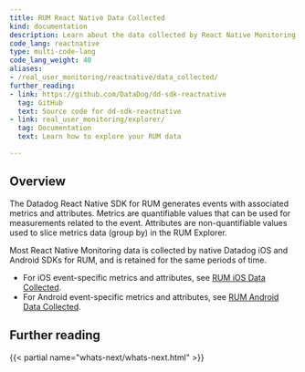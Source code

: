 ```yaml
---
title: RUM React Native Data Collected
kind: documentation
description: Learn about the data collected by React Native Monitoring.
code_lang: reactnative
type: multi-code-lang
code_lang_weight: 40
aliases:
- /real_user_monitoring/reactnative/data_collected/
further_reading:
- link: https://github.com/DataDog/dd-sdk-reactnative
  tag: GitHub
  text: Source code for dd-sdk-reactnative
- link: real_user_monitoring/explorer/
  tag: Documentation
  text: Learn how to explore your RUM data

---
```

## Overview

The Datadog React Native SDK for RUM generates events with associated metrics and attributes. Metrics are quantifiable values that can be used for measurements related to the event. Attributes are non-quantifiable values used to slice metrics data (group by) in the RUM Explorer.

Most React Native Monitoring data is collected by native Datadog iOS and Android SDKs for RUM, and is retained for the same periods of time.
    
* For iOS event-specific metrics and attributes, see [RUM iOS Data Collected][1].
* For Android event-specific metrics and attributes, see [RUM Android Data Collected][2].

## Further reading

{{< partial name="whats-next/whats-next.html" >}}

[1]: /real_user_monitoring/ios/data_collected/#event-specific-metrics-and-attributes
[2]: /real_user_monitoring/android/data_collected/#event-specific-metrics-and-attributes
